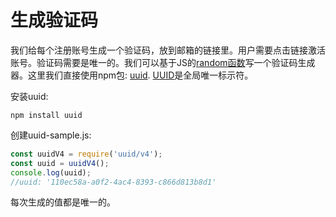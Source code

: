 # 生成验证码
我们给每个注册账号生成一个验证码，放到邮箱的链接里。用户需要点击链接激活账号。验证码需要是唯一的。我们可以基于JS的[random函数](https://www.w3schools.com/jsref/jsref_random.asp)写一个验证码生成器。这里我们直接使用npm包: [uuid](https://www.npmjs.com/package/uuid). [UUID](https://en.wikipedia.org/wiki/Universally_unique_identifier)是全局唯一标示符。

安装uuid:
```
npm install uuid
```
创建uuid-sample.js:
``` js
const uuidV4 = require('uuid/v4');
const uuid = uuidV4();
console.log(uuid);
//uuid: '110ec58a-a0f2-4ac4-8393-c866d813b8d1'
```
每次生成的值都是唯一的。
